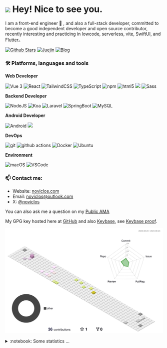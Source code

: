 <h1><img src="https://emojis.slackmojis.com/emojis/images/1531849430/4246/blob-sunglasses.gif?1531849430" width="30"/> Hey! Nice to see you.</h1>

<p>I am a front-end engineer 🌱 , and also a full-stack developer, committed to become a good independent developer and open source contributor, recently interesting and practicing in lowcode, serverless, vite, SwiftUI, and Flutter。</p>

[![Github Stars](https://img.shields.io/github/stars/noviclos?color=2da44e&label=Github%20Star&logo=github)](https://github.com/noviclos)
[![Juejin](https://img.shields.io/badge/dynamic/json?color=1e80ff&label=稀土掘金&logo=bytedance&logoColor=white&query=%24.data.follower_count&url=https%3A%2F%2Fapi.juejin.cn%2Fuser_api%2Fv1%2Fuser%2Fget%3Fuser_id%3D272334611548173)](https://juejin.cn/user/272334611548173)
[![Blog](https://img.shields.io/badge/-noviclos.com-0ea5e9?logo=Bloglovin&logoColor=white&label=Blog)](https://noviclos.com/)

### 🛠 Platforms, languages and tools

**Web Developer**


<p>
  <img alt="Vue 3" src="https://img.shields.io/badge/-Vue-5BA17F?style=flat-square&logo=vue.js&logoColor=white" />
  <img alt="React" src="https://img.shields.io/badge/-React-45b8d8?style=flat-square&logo=react&logoColor=white" />
  <img alt="TailwindCSS"src="https://img.shields.io/badge/-Tailwindcss-50B3D0?style=flat-square&logo=tailwindcss&logoColor=white" />
  <img alt="TypeScript"
    src="https://img.shields.io/badge/-TypeScript-007ACC?style=flat-square&logo=typescript&logoColor=white" />
  <img alt="npm" src="https://img.shields.io/badge/-NPM-CB3837?style=flat-square&logo=npm&logoColor=white" />
  <img alt="html5" src="https://img.shields.io/badge/-HTML5-E34F26?style=flat-square&logo=html5&logoColor=white" />
  <img src="https://img.shields.io/badge/-Css3-1572B6.svg?logo=css3&style=popout">
  <img alt="Sass" src="https://img.shields.io/badge/-Sass-CC6699?style=flat-square&logo=sass&logoColor=white" />
</p>

**Backend Developer**

<p>
  <img alt="NodeJS" src="https://img.shields.io/badge/-NodeJS-43853d?style=flat-square&logo=Node.js&logoColor=white" />
  <img alt="Koa" src="https://img.shields.io/badge/-Koa-13aa52?style=flat-square&logo=koa&logoColor=white" />
  <img alt="Laravel" src="https://img.shields.io/badge/-Laravel-13aa52?style=flat-square&logo=laravel&logoColor=white" />
  <img alt="SpringBoot" src="https://img.shields.io/badge/-SpringBoot-13aa52?style=flat-square&logo=springboot&logoColor=white" />
  <img alt="MySQL" src="https://img.shields.io/badge/-MySQL-13aa52?style=flat-square&logo=Mysql&logoColor=white" />
</p>

**Android Developer**

<p>
<img alt="Android" src="https://img.shields.io/badge/-Android-5BA17F?style=flat-square&logo=android&logoColor=white" />
<img src="https://img.shields.io/badge/-Kotlin-1572B6.svg?logo=kotlin&style=popout">
</p>

**DevOps**

<p>
  <img alt="git" src="https://img.shields.io/badge/-Git-F05032?style=flat-square&logo=git&logoColor=white" />
  <img alt="github actions" src="https://img.shields.io/badge/-Github_Actions-2088FF?style=flat-square&logo=github-actions&logoColor=white" />
  <img alt="Docker" src="https://img.shields.io/badge/-Docker-46a2f1?style=flat-square&logo=docker&logoColor=white" />
  <img alt="Ubuntu" src="https://img.shields.io/badge/-Ubuntu-DB652A?style=flat-square&logo=ubuntu&logoColor=white" />
</p>

**Environment**

<p>
  <img alt="macOS" src="https://img.shields.io/badge/-macOS-333?style=flat-square&logo=apple&logoColor=white" />
  <img alt="VSCode" src="https://img.shields.io/badge/-VSCode-007ACC?style=flat-square&logo=visualstudiocode&logoColor=white" />
</p>

### 📫 Contact me:

- Website: [noviclos.com](https://noviclos.com/)
- Email: [noviclos@outlook.com](mailto:noviclos@outlook.com)
- X: [@noviclos](https://x.com/noviclos)

You can also ask me a question on my [Public AMA](https://github.com/noviclos/noviclos/discussions/new?category=ama)

My GPG key hosted here at [GitHub](https://github.com/noviclos.gpg) and also [Keybase](https://keybase.io/noviclos/pgp_keys.asc), see [Keybase proof](https://gist.github.com/noviclos/3c0efd4abbfd1cbb116de499626da716).

![](./profile-3d-contrib/profile-south-season-animate.svg)

<details>
  <summary>:notebook: Some statistics ...</summary><br/>

<!--START_SECTION:waka-->
![Code Time](http://img.shields.io/badge/Code%20Time-2%2C137%20hrs%2048%20mins-blue)

![Profile Views](http://img.shields.io/badge/Profile%20Views-0-blue)

**🐱 My GitHub Data** 

> 📦 586.2 kB Used in GitHub's Storage 
 > 
> 🏆 20 Contributions in the Year 2024
 > 
> 💼 Opted to Hire
 > 
> 📜 3 Public Repositories 
 > 
> 🔑 313 Private Repositories 
 > 
**I'm a Night 🦉** 

```text
🌞 Morning                2 commits           █████░░░░░░░░░░░░░░░░░░░░   18.18 % 
🌆 Daytime                2 commits           █████░░░░░░░░░░░░░░░░░░░░   18.18 % 
🌃 Evening                7 commits           ████████████████░░░░░░░░░   63.64 % 
🌙 Night                  0 commits           ░░░░░░░░░░░░░░░░░░░░░░░░░   00.00 % 
```
📅 **I'm Most Productive on Tuesday** 

```text
Monday                   1 commits           ██░░░░░░░░░░░░░░░░░░░░░░░   09.09 % 
Tuesday                  4 commits           █████████░░░░░░░░░░░░░░░░   36.36 % 
Wednesday                2 commits           █████░░░░░░░░░░░░░░░░░░░░   18.18 % 
Thursday                 1 commits           ██░░░░░░░░░░░░░░░░░░░░░░░   09.09 % 
Friday                   0 commits           ░░░░░░░░░░░░░░░░░░░░░░░░░   00.00 % 
Saturday                 2 commits           █████░░░░░░░░░░░░░░░░░░░░   18.18 % 
Sunday                   1 commits           ██░░░░░░░░░░░░░░░░░░░░░░░   09.09 % 
```


📊 **This Week I Spent My Time On** 

```text
🕑︎ Time Zone: Asia/Shanghai

💬 Programming Languages: 
No Activity Tracked This Week

🔥 Editors: 
No Activity Tracked This Week

💻 Operating System: 
No Activity Tracked This Week
```

**I Mostly Code in TypeScript** 

```text
TypeScript               57 repos            ██████░░░░░░░░░░░░░░░░░░░   22.89 % 
Swift                    57 repos            ██████░░░░░░░░░░░░░░░░░░░   22.89 % 
Vue                      43 repos            ████░░░░░░░░░░░░░░░░░░░░░   17.27 % 
Java                     7 repos             █░░░░░░░░░░░░░░░░░░░░░░░░   02.81 % 
SCSS                     1 repo              ░░░░░░░░░░░░░░░░░░░░░░░░░   00.40 % 
```




 Last Updated on 25/08/2024 01:13:22 UTC
<!--END_SECTION:waka-->

<a href="https://github.com/noviclos#gh-light-mode-only"><img src="https://github-readme-stats.vercel.app/api?username=noviclos&show_icons=true&theme=default&include_all_commits=true#gh-light-mode-only" alt="My GitHub Stats"/></a>
<a href="https://github.com/noviclos#gh-dark-mode-only"><img src="https://github-readme-stats.vercel.app/api?username=noviclos&show_icons=true&theme=tokyonight&include_all_commits=true#gh-dark-mode-only" alt="My GitHub Stats"/></a>
</details>
